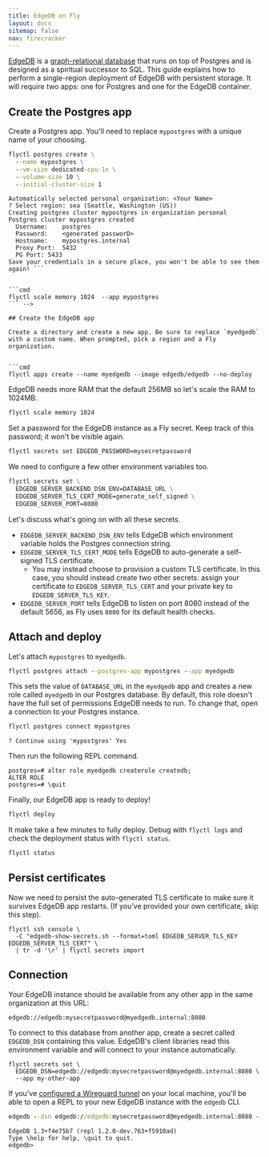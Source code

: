 ```yaml
---
title: EdgeDB on Fly
layout: docs
sitemap: false
nav: firecracker
---
```


[EdgeDB](https://www.edgedb.com) is a [graph-relational database](https://www.edgedb.com/blog/the-graph-relational-database-defined) that runs on top of Postgres and is designed as a spiritual successor to SQL. This guide explains how to perform a single-region deployment of EdgeDB with persistent storage. It will require two apps: one for Postgres and one for the EdgeDB container.

## Create the Postgres app

Create a Postgres app. You'll need to replace `mypostgres` with a unique name of your choosing.

```cmd
flyctl postgres create \
  --name mypostgres \
  --vm-size dedicated-cpu-1x \
  --volume-size 10 \
  --initial-cluster-size 1
```
```output
Automatically selected personal organization: <Your Name>
? Select region: sea (Seattle, Washington (US))
Creating postgres cluster mypostgres in organization personal
Postgres cluster mypostgres created
  Username:    postgres
  Password:    <generated passworD>
  Hostname:    mypostgres.internal
  Proxy Port:  5432
  PG Port: 5433
Save your credentials in a secure place, you won't be able to see them again! ```


```cmd
flyctl scale memory 1024  --app mypostgres
``` -->

## Create the EdgeDB app

Create a directory and create a new app. Be sure to replace `myedgedb` with a custom name. When prompted, pick a region and a Fly organization.


```cmd
flyctl apps create --name myedgedb --image edgedb/edgedb --no-deploy
```

EdgeDB needs more RAM that the default 256MB so let's scale the RAM to 1024MB.

```cmd
flyctl scale memory 1024
```

Set a password for the EdgeDB instance as a Fly secret. Keep track of this password; it won't be visible again.

```cmd
flyctl secrets set EDGEDB_PASSWORD=mysecretpassword
```

We need to configure a few other environment variables too.

```cmd
flyctl secrets set \
  EDGEDB_SERVER_BACKEND_DSN_ENV=DATABASE_URL \
  EDGEDB_SERVER_TLS_CERT_MODE=generate_self_signed \
  EDGEDB_SERVER_PORT=8080
```

Let's discuss what's going on with all these secrets.

- `EDGEDB_SERVER_BACKEND_DSN_ENV` tells EdgeDB which environment variable holds the Postgres connection string.
- `EDGEDB_SERVER_TLS_CERT_MODE` tells EdgeDB to auto-generate a self-signed TLS certificate.
  - You may instead choose to provision a custom TLS certificate. In this case, you should instead create two other secrets: assign your certificate to `EDGEDB_SERVER_TLS_CERT` and your private key to `EDGEDB_SERVER_TLS_KEY`.
- `EDGEDB_SERVER_PORT` tells EdgeDB to listen on port 8080 instead of the default 5656, as Fly uses `8080` for its default health checks.

## Attach and deploy

Let's attach `mypostgres` to `myedgedb`.

```cmd
flyctl postgres attach --postgres-app mypostgres --app myedgedb
```

This sets the value of `DATABASE_URL` in the `myedgedb` app and creates a new role called `myedgedb` in our Postgres database. By default, this role doesn't have the full set of permissions EdgeDB needs to run. To change that, open a connection to your Postgres instance.

```cmd
flyctl postgres connect mypostgres
```
```output
? Continue using 'mypostgres' Yes
```

Then run the following REPL command.

```
postgres=# alter role myedgedb createrole createdb;
ALTER ROLE
postgres=# \quit
```

Finally, our EdgeDB app is ready to deploy!

```cmd
flyctl deploy
```

It make take a few minutes to fully deploy. Debug with `flyctl logs` and check the deployment status with `flyctl status`.

```cmd
flyctl status
```

## Persist certificates

Now we need to persist the auto-generated TLS certificate to make sure it survives EdgeDB app restarts. (If you’ve provided your own certificate, skip this step).

```
flyctl ssh console \
  -C "edgedb-show-secrets.sh --format=toml EDGEDB_SERVER_TLS_KEY EDGEDB_SERVER_TLS_CERT" \
  | tr -d '\r' | flyctl secrets import
```

## Connection

Your EdgeDB instance should be available from any other app in the same organization at this URL:

`edgedb://edgedb:mysecretpassword@myedgedb.internal:8080`

To connect to this database from another app, create a secret called `EDGEDB_DSN` containing this value. EdgeDB's client libraries read this environment variable and will connect to your instance automatically.

```
flyctl secrets set \
  EDGEDB_DSN=edgedb://edgedb:mysecretpassword@myedgedb.internal:8080 \
  --app my-other-app
```

If you've [configured a Wireguard tunnel](https://fly.io/docs/reference/private-networking/) on your local machine, you'll be able to open a REPL to your new EdgeDB instance with the `edgedb` CLI.

```cmd
edgedb --dsn edgedb://edgedb:mysecretpassword@myedgedb.internal:8080 --tls-security insecure
```
```output
EdgeDB 1.3+f4e75b7 (repl 1.2.0-dev.763+f5910ad)
Type \help for help, \quit to quit.
edgedb>
```
